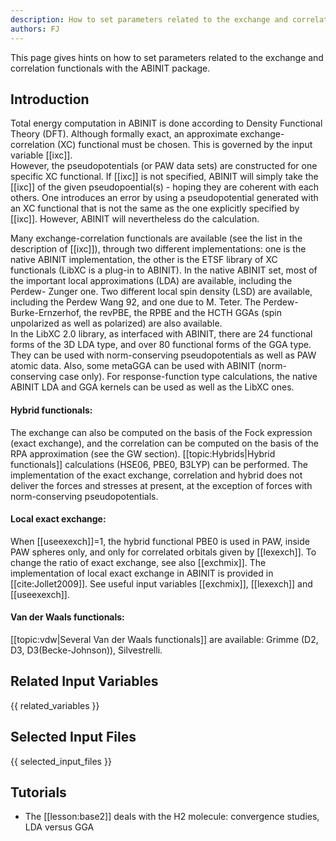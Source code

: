 ```yaml
---
description: How to set parameters related to the exchange and correlation functionals
authors: FJ
---
```

<!--- This is the source file for this topics. Can be edited. -->

This page gives hints on how to set parameters related to the exchange and correlation functionals with the ABINIT package.

## Introduction

Total energy computation in ABINIT is done according to Density Functional
Theory (DFT). Although formally exact, an approximate exchange-correlation
(XC) functional must be chosen. This is governed by the input variable
[[ixc]].  
However, the pseudopotentials (or PAW data sets) are constructed for one
specific XC functional. If [[ixc]] is not specified, ABINIT will simply take
the [[ixc]] of the given pseudopoential(s) - hoping they are coherent with
each others. One introduces an error by using a pseudopotential generated with
an XC functional that is not the same as the one explicitly specified by
[[ixc]]. However, ABINIT will nevertheless do the calculation.

Many exchange-correlation functionals are available (see the list in the
description of [[ixc]]), through two different implementations: one is the
native ABINIT implementation, the other is the ETSF library of XC functionals
(LibXC is a plug-in to ABINIT). In the native ABINIT set, most of the
important local approximations (LDA) are available, including the Perdew-
Zunger one. Two different local spin density (LSD) are available, including
the Perdew Wang 92, and one due to M. Teter. The Perdew-Burke-Ernzerhof, the
revPBE, the RPBE and the HCTH GGAs (spin unpolarized as well as polarized) are
also available.  
In the LibXC 2.0 library, as interfaced with ABINIT, there are 24 functional
forms of the 3D LDA type, and over 80 functional forms of the GGA type. They
can be used with norm-conserving pseudopotentials as well as PAW atomic data.
Also, some metaGGA can be used with ABINIT (norm-conserving case only). For
response-function type calculations, the native ABINIT LDA and GGA kernels can
be used as well as the LibXC ones.  

#### **Hybrid functionals:**

  
The exchange can also be computed on the basis of the Fock expression (exact
exchange), and the correlation can be computed on the basis of the RPA
approximation (see the GW section). [[topic:Hybrids|Hybrid functionals]]
calculations (HSE06, PBE0, B3LYP) can be performed. The implementation of the
exact exchange, correlation and hybrid does not deliver the forces and
stresses at present, at the exception of forces with norm-conserving
pseudopotentials.

#### **Local exact exchange:**

When [[useexexch]]=1, the hybrid functional PBE0 is used in PAW, inside PAW
spheres only, and only for correlated orbitals given by [[lexexch]]. To change
the ratio of exact exchange, see also [[exchmix]]. The implementation of local
exact exchange in ABINIT is provided in [[cite:Jollet2009]]. See useful input
variables [[exchmix]], [[lexexch]] and [[useexexch]].  
  

#### **Van der Waals functionals:**

  
[[topic:vdw|Several Van der Waals functionals]] are available: Grimme (D2, D3,
D3(Becke-Johnson)), Silvestrelli.



## Related Input Variables

{{ related_variables }}

## Selected Input Files

{{ selected_input_files }}

## Tutorials

* The [[lesson:base2]] deals with the H2 molecule: convergence studies, LDA versus GGA 

